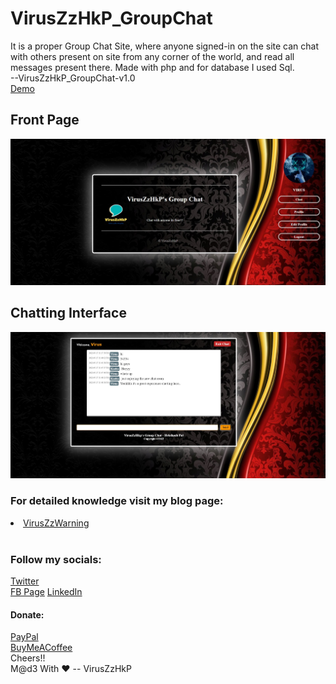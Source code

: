 # VirusZzHkP_GroupChat
It is a proper Group Chat Site, where anyone signed-in on the site can chat with others present on site from any corner of the world, and read all messages present there.
Made with php and for database I used Sql. <br>--VirusZzHkP_GroupChat-v1.0<br>
<a href="https://hrisikeshpal.000webhostapp.com/">Demo</a>
 
## Front Page
<img src="images/first.jpg" alt="Front Page Of VirusZzHkP's Group Chat" >

## Chatting Interface
<img src="images/second.jpg" alt="Chatting Page Of VirusZzHkP's Group Chat" >

<H3> For detailed knowledge visit my blog page:<br> </H3>
<a href="https://viruszzwarning.medium.com/"><li>VirusZzWarning</a>
 <br><br><H3>Follow my socials:</H3>
 
<a href="https://twitter.com/hrisikesh_pal">Twitter</a><br>
<a href="https://www.facebook.com/therealhrisikesh">FB Page</a>
<a href="https://www.linkedin.com/in/viruszzwarning/">LinkedIn</a>
<H4>Donate:</H4>
<a href="https://www.paypal.com/paypalme/hrisikeshpal">PayPal</a><br>
<a href="https://www.buymeacoffee.com/hrisikesh">BuyMeACoffee</a>
<br>
 Cheers!!<br>
 M@d3 With ♥ -- VirusZzHkP
